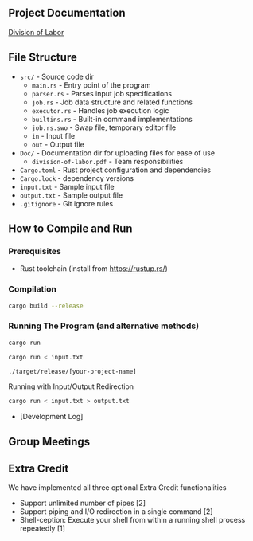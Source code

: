 ## Project Documentation

[Division of Labor](Doc/division-of-labor.pdf)

## File Structure
- `src/` - Source code dir
  - `main.rs` - Entry point of the program
  - `parser.rs` - Parses input job specifications
  - `job.rs` - Job data structure and related functions
  - `executor.rs` - Handles job execution logic
  - `builtins.rs` - Built-in command implementations
  - `job.rs.swo` - Swap file, temporary editor file
  - `in` - Input file
  - `out` - Output file
- `Doc/` - Documentation dir for uploading files for ease of use
  - `division-of-labor.pdf` - Team responsibilities
- `Cargo.toml` - Rust project configuration and dependencies
- `Cargo.lock` - dependency versions
- `input.txt` -  Sample input file
- `output.txt` - Sample output file
- `.gitignore` - Git ignore rules

## How to Compile and Run
### Prerequisites
- Rust toolchain (install from https://rustup.rs/)

### Compilation
```bash
cargo build --release
```
### Running The Program (and alternative methods)
```bash
cargo run

cargo run < input.txt

./target/release/[your-project-name]
```
Running with Input/Output Redirection
```bash
cargo run < input.txt > output.txt
```

- [Development Log]

## Group Meetings


## Extra Credit
We have implemented all three optional Extra Credit functionalities
* Support unlimited number of pipes [2]
* Support piping and I/O redirection in a single command [2]
* Shell-ception: Execute your shell from within a running shell process repeatedly [1]
